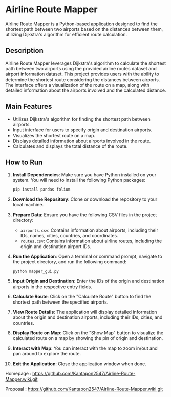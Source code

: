 # Airline Route Mapper

Airline Route Mapper is a Python-based application designed to find the shortest path between two airports based on the distances between them, utilizing Dijkstra's algorithm for efficient route calculation.

## Description

Airline Route Mapper leverages Dijkstra's algorithm to calculate the shortest path between two airports using the provided airline routes dataset and airport information dataset. This project provides users with the ability to determine the shortest route considering the distances between airports. The interface offers a visualization of the route on a map, along with detailed information about the airports involved and the calculated distance.

## Main Features

- Utilizes Dijkstra's algorithm for finding the shortest path between airports.
- Input interface for users to specify origin and destination airports.
- Visualizes the shortest route on a map.
- Displays detailed information about airports involved in the route.
- Calculates and displays the total distance of the route.

## How to Run

1. **Install Dependencies**: Make sure you have Python installed on your system. You will need to install the following Python packages:
    ```bash
    pip install pandas folium
    ```

2. **Download the Repository**: Clone or download the repository to your local machine.

3. **Prepare Data**: Ensure you have the following CSV files in the project directory:
   - `airports.csv`: Contains information about airports, including their IDs, names, cities, countries, and coordinates.
   - `routes.csv`: Contains information about airline routes, including the origin and destination airport IDs.

4. **Run the Application**: Open a terminal or command prompt, navigate to the project directory, and run the following command:
    ```bash
    python mapper_gui.py
    ```

5. **Input Origin and Destination**: Enter the IDs of the origin and destination airports in the respective entry fields.

6. **Calculate Route**: Click on the "Calculate Route" button to find the shortest path between the specified airports.

7. **View Route Details**: The application will display detailed information about the origin and destination airports, including their IDs, cities, and countries.

8. **Display Route on Map**: Click on the "Show Map" button to visualize the calculated route on a map by showing the pin of origin and destination.

9. **Interact with Map**: You can interact with the map to zoom in/out and pan around to explore the route.

10. **Exit the Application**: Close the application window when done.

Homepage : https://github.com/Kantapon2547/Airline-Route-Mapper.wiki.git

Proposal : https://github.com/Kantapon2547/Airline-Route-Mapper.wiki.git

